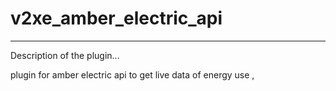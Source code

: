 # v2xe_amber_electric_api
--------------------------------

Description of the plugin...

plugin for amber electric api to get live data of energy use ,


